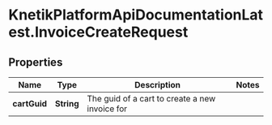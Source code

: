 # KnetikPlatformApiDocumentationLatest.InvoiceCreateRequest

## Properties
Name | Type | Description | Notes
------------ | ------------- | ------------- | -------------
**cartGuid** | **String** | The guid of a cart to create a new invoice for | 


